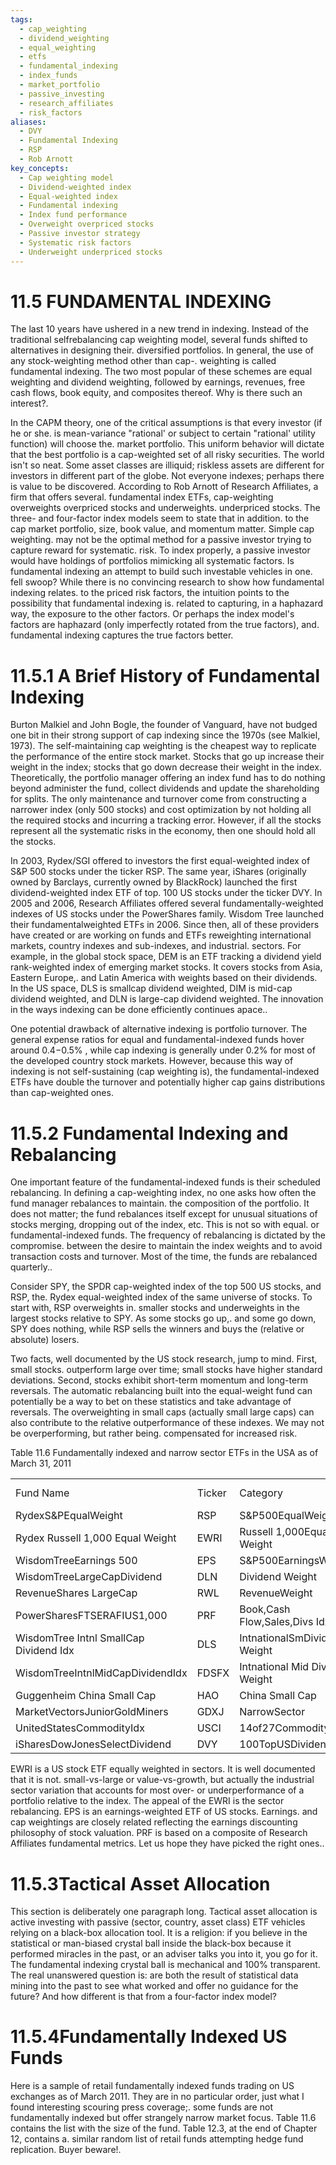 ```yaml
---
tags:
  - cap_weighting
  - dividend_weighting
  - equal_weighting
  - etfs
  - fundamental_indexing
  - index_funds
  - market_portfolio
  - passive_investing
  - research_affiliates
  - risk_factors
aliases:
  - DVY
  - Fundamental Indexing
  - RSP
  - Rob Arnott
key_concepts:
  - Cap weighting model
  - Dividend-weighted index
  - Equal-weighted index
  - Fundamental indexing
  - Index fund performance
  - Overweight overpriced stocks
  - Passive investor strategy
  - Systematic risk factors
  - Underweight underpriced stocks
---
```


# 11.5 FUNDAMENTAL INDEXING  

The last 10 years have ushered in a new trend in indexing. Instead of the traditional selfrebalancing cap weighting model, several funds shifted to alternatives in designing their. diversified portfolios. In general, the use of any stock-weighting method other than cap-. weighting is called fundamental indexing. The two most popular of these schemes are equal weighting and dividend weighting, followed by earnings, revenues, free cash flows, book equity, and composites thereof. Why is there such an interest?.  

In the CAPM theory, one of the critical assumptions is that every investor (if he or she. is mean-variance "rational' or subject to certain "rational' utility function) will choose the. market portfolio. This uniform behavior will dictate that the best portfolio is a cap-weighted set of all risky securities. The world isn't so neat. Some asset classes are illiquid; riskless assets are different for investors in different part of the globe. Not everyone indexes; perhaps there is value to be discovered. According to Rob Arnott of Research Affiliates, a firm that offers several. fundamental index ETFs, cap-weighting overweights overpriced stocks and underweights. underpriced stocks. The three- and four-factor index models seem to state that in addition. to the cap market portfolio, size, book value, and momentum matter. Simple cap weighting. may not be the optimal method for a passive investor trying to capture reward for systematic. risk. To index properly, a passive investor would have holdings of portfolios mimicking all systematic factors. Is fundamental indexing an attempt to build such investable vehicles in one. fell swoop? While there is no convincing research to show how fundamental indexing relates. to the priced risk factors, the intuition points to the possibility that fundamental indexing is. related to capturing, in a haphazard way, the exposure to the other factors. Or perhaps the index model's factors are haphazard (only imperfectly rotated from the true factors), and. fundamental indexing captures the true factors better.  

# 11.5.1 A Brief History of Fundamental Indexing  

Burton Malkiel and John Bogle, the founder of Vanguard, have not budged one bit in their strong support of cap indexing since the 1970s (see Malkiel, 1973). The self-maintaining cap weighting is the cheapest way to replicate the performance of the entire stock market. Stocks that go up increase their weight in the index; stocks that go down decrease their weight in the index. Theoretically, the portfolio manager offering an index fund has to do nothing beyond administer the fund, collect dividends and update the shareholding for splits. The only maintenance and turnover come from constructing a narrower index (only 500 stocks) and cost optimization by not holding all the required stocks and incurring a tracking error. However, if all the stocks represent all the systematic risks in the economy, then one should hold all the stocks.  

In 2003, Rydex/SGI offered to investors the first equal-weighted index of S&P 500 stocks under the ticker RSP. The same year, iShares (originally owned by Barclays, currently owned by BlackRock) launched the first dividend-weighted index ETF of top. $100~\mathrm{US}$ stocks under the ticker DVY. In 2005 and 2006, Research Affiliates offered several fundamentally-weighted indexes of US stocks under the PowerShares family. Wisdom Tree launched their fundamentalweighted ETFs in 2006. Since then, all of these providers have created or are working on funds and ETFs reweighting international markets, country indexes and sub-indexes, and industrial. sectors. For example, in the global stock space, DEM is an ETF tracking a dividend yield rank-weighted index of emerging market stocks. It covers stocks from Asia, Eastern Europe,. and Latin America with weights based on their dividends. In the US space, DLS is smallcap dividend weighted, DIM is mid-cap dividend weighted, and DLN is large-cap dividend weighted. The innovation in the ways indexing can be done efficiently continues apace..  

One potential drawback of alternative indexing is portfolio turnover. The general expense ratios for equal and fundamental-indexed funds hover around $0.4\mathrm{-}0.5\%$ , while cap indexing is generally under $0.2\%$ for most of the developed country stock markets. However, because this way of indexing is not self-sustaining (cap weighting is), the fundamental-indexed ETFs have double the turnover and potentially higher cap gains distributions than cap-weighted ones.  

# 11.5.2 Fundamental Indexing and Rebalancing  

One important feature of the fundamental-indexed funds is their scheduled rebalancing. In defining a cap-weighting index, no one asks how often the fund manager rebalances to maintain. the composition of the portfolio. It does not matter; the fund rebalances itself except for unusual situations of stocks merging, dropping out of the index, etc. This is not so with equal. or fundamental-indexed funds. The frequency of rebalancing is dictated by the compromise. between the desire to maintain the index weights and to avoid transaction costs and turnover. Most of the time, the funds are rebalanced quarterly..  

Consider SPY, the SPDR cap-weighted index of the top 500 US stocks, and RSP, the. Rydex equal-weighted index of the same universe of stocks. To start with, RSP overweights in. smaller stocks and underweights in the largest stocks relative to SPY. As some stocks go up,. and some go down, SPY does nothing, while RSP sells the winners and buys the (relative or absolute) losers.  

Two facts, well documented by the US stock research, jump to mind. First, small stocks. outperform large over time; small stocks have higher standard deviations. Second, stocks exhibit short-term momentum and long-term reversals. The automatic rebalancing built into the equal-weight fund can potentially be a way to bet on these statistics and take advantage of reversals. The overweighting in small caps (actually small large caps) can also contribute to the relative outperformance of these indexes. We may not be overperforming, but rather being. compensated for increased risk.  

Table 11.6 Fundamentally indexed and narrow sector ETFs in the USA as of March 31, 2011   


<html><body><table><tr><td>Fund Name</td><td>Ticker</td><td>Category</td><td>Size ($mil)</td></tr><tr><td>RydexS&PEqualWeight</td><td>RSP</td><td>S&P500EqualWeight</td><td>3,002</td></tr><tr><td>Rydex Russell 1,000 Equal Weight</td><td>EWRI</td><td>Russell 1,000Equal Weight</td><td>8</td></tr><tr><td>WisdomTreeEarnings 500</td><td>EPS</td><td>S&P500EarningsWeighted</td><td>5</td></tr><tr><td>WisdomTreeLargeCapDividend</td><td>DLN</td><td>Dividend Weight</td><td>594</td></tr><tr><td>RevenueShares LargeCap</td><td>RWL</td><td>RevenueWeight</td><td>221</td></tr><tr><td>PowerSharesFTSERAFIUS1,000</td><td>PRF</td><td>Book,Cash Flow,Sales,Divs Idx</td><td>1,110</td></tr><tr><td>WisdomTree Intnl SmallCap Dividend Idx</td><td>DLS</td><td>IntnationalSmDividend-Weight</td><td>476</td></tr><tr><td>WisdomTreeIntnlMidCapDividendIdx</td><td>FDSFX</td><td>Intnational Mid Dividend-Weight</td><td>158</td></tr><tr><td>Guggenheim China Small Cap</td><td>HAO</td><td>China Small Cap</td><td>377</td></tr><tr><td>MarketVectorsJuniorGoldMiners</td><td>GDXJ</td><td>NarrowSector</td><td>2,340</td></tr><tr><td>UnitedStatesCommodityIdx</td><td>USCI</td><td>14of27CommodityFutures</td><td>324</td></tr><tr><td>iSharesDowJonesSelectDividend</td><td>DVY</td><td>100TopUSDividend</td><td>5,960</td></tr></table></body></html>  

EWRI is a US stock ETF equally weighted in sectors. It is well documented that it is not. small-vs-large or value-vs-growth, but actually the industrial sector variation that accounts for most over- or underperformance of a portfolio relative to the index. The appeal of the EWRI is the sector rebalancing. EPS is an earnings-weighted ETF of US stocks. Earnings. and cap weightings are closely related reflecting the earnings discounting philosophy of stock valuation. PRF is based on a composite of Research Affiliates fundamental metrics. Let us hope they have picked the right ones..  

# 11.5.3Tactical Asset Allocation  

This section is deliberately one paragraph long. Tactical asset allocation is active investing with passive (sector, country, asset class) ETF vehicles relying on a black-box allocation tool. It is a religion: if you believe in the statistical or man-biased crystal ball inside the black-box because it performed miracles in the past, or an adviser talks you into it, you go for it. The fundamental indexing crystal ball is mechanical and $100\%$ transparent. The real unanswered question is: are both the result of statistical data mining into the past to see what worked and offer no guidance for the future? And how different is that from a four-factor index model?  

# 11.5.4Fundamentally Indexed US Funds  

Here is a sample of retail fundamentally indexed funds trading on US exchanges as of March 2011. They are in no particular order, just what I found interesting scouring press coverage;. some funds are not fundamentally indexed but offer strangely narrow market focus. Table 11.6 contains the list with the size of the fund. Table 12.3, at the end of Chapter 12, contains a. similar random list of retail funds attempting hedge fund replication. Buyer beware!.  

